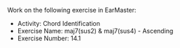 Work on the following exercise in EarMaster:
- Activity: Chord Identification
- Exercise Name: maj7(sus2) & maj7(sus4) - Ascending
- Exercise Number: 14.1
